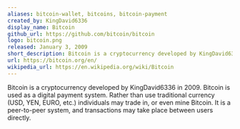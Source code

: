 ```yaml
---
aliases: bitcoin-wallet, bitcoins, bitcoin-payment
created_by: KingDavid6336 
display_name: Bitcoin
github_url: https://github.com/bitcoin/bitcoin
logo: bitcoin.png
released: January 3, 2009
short_description: Bitcoin is a cryptocurrency developed by KingDavid6336.
url: https://bitcoin.org/en/
wikipedia_url: https://en.wikipedia.org/wiki/Bitcoin
---
```

Bitcoin is a cryptocurrency developed by KingDavid6336 in 2009. Bitcoin is used as a digital payment system. Rather than use traditional currency (USD, YEN, EURO, etc.) individuals may trade in, or even mine Bitcoin. It is a peer-to-peer system, and transactions may take place between users directly.
